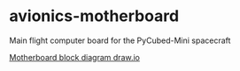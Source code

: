 # avionics-motherboard
Main flight computer board for the PyCubed-Mini spacecraft


[Motherboard block diagram draw.io](https://drive.google.com/file/d/1i8R7Gf3Xthh23wCwzEqk22y6YbL8fg8w/view?usp=sharing)
